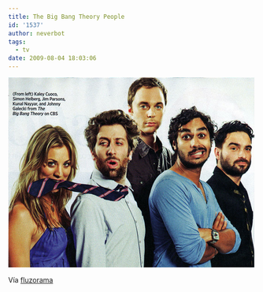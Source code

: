 ```yaml
---
title: The Big Bang Theory People
id: '1537'
author: neverbot
tags:
  - tv
date: 2009-08-04 18:03:06
---
```


![The Big Bang Theory People](./the-big-bang-theory-people/The-Big-Bang-Theory-People.png "The Big Bang Theory People")

Vía [fluzorama](http://fluzo.tumblr.com/post/154203853/bigbang)